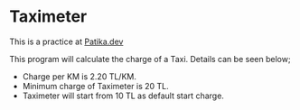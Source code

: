 # Taximeter
This is a practice at [Patika.dev](https://app.patika.dev/egitimler/java-ile-backend-web-development-patikasi/java101/pratik-taksimetre)

This program will calculate the charge of a Taxi. Details can be seen below;

- Charge per KM is 2.20 TL/KM.
- Minimum charge of Taximeter is 20 TL.
- Taximeter will start from 10 TL as default start charge.

